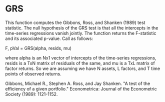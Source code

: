 # GRS
This function computes the Gibbons, Ross, and Shanken (1989) test statistic. The null hypothesis of the GRS test is that all the intercepts in the time-series regressions vanish jointly. The function returns the F-statistic and its associated p-value. Call as follows:

F, pVal = GRS(alpha, resids, mu)

where alpha is an Nx1 vector of intercepts of the time-series regressions, resids is a TxN matrix of residuals of the same, and mu is a TxL matrix of factor returns. So we are assuming we have N assets, L factors, and T time points of observed returns. 

Gibbons, Michael R., Stephen A. Ross, and Jay Shanken. "A test of the efficiency of a given portfolio." Econometrica: Journal of the Econometric Society (1989): 1121-1152.

